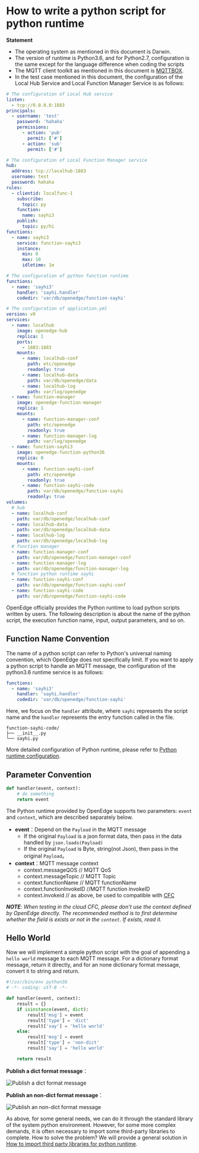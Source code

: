 # How to write a python script for python runtime

**Statement**

- The operating system as mentioned in this document is Darwin.
- The version of runtime is Python3.6, and for Python2.7, configuration is the same except for the language difference when coding the scripts
- The MQTT client toolkit as mentioned in this document is [MQTTBOX](../Resources-download.md#mqttbox-download).
- In the test case mentioned in this document, the configuration of the Local Hub Service and Local Function Manager Service is as follows:

```yaml
# The configuration of Local Hub service
listen:
  - tcp://0.0.0.0:1883
principals:
  - username: 'test'
    password: 'hahaha'
    permissions:
      - action: 'pub'
        permit: ['#']
      - action: 'sub'
        permit: ['#']

# The configuration of Local Function Manager service
hub:
  address: tcp://localhub:1883
  username: test
  password: hahaha
rules:
  - clientid: localfunc-1
    subscribe:
      topic: py
    function:
      name: sayhi3
    publish:
      topic: py/hi
functions:
  - name: sayhi3
    service: function-sayhi3
    instance:
      min: 0
      max: 10
      idletime: 1m

# The configuration of python function runtime
functions:
  - name: 'sayhi3'
    handler: 'sayhi.handler'
    codedir: 'var/db/openedge/function-sayhi'

# The configuration of application.yml
version: v0
services:
  - name: localhub
    image: openedge-hub
    replica: 1
    ports:
      - 1883:1883
    mounts:
      - name: localhub-conf
        path: etc/openedge
        readonly: true
      - name: localhub-data
        path: var/db/openedge/data
      - name: localhub-log
        path: var/log/openedge
  - name: function-manager
    image: openedge-function-manager
    replica: 1
    mounts:
      - name: function-manager-conf
        path: etc/openedge
        readonly: true
      - name: function-manager-log
        path: var/log/openedge
  - name: function-sayhi3
    image: openedge-function-python36
    replica: 0
    mounts:
      - name: function-sayhi-conf
        path: etc/openedge
        readonly: true
      - name: function-sayhi-code
        path: var/db/openedge/function-sayhi
        readonly: true
volumes:
  # hub
  - name: localhub-conf
    path: var/db/openedge/localhub-conf
  - name: localhub-data
    path: var/db/openedge/localhub-data
  - name: localhub-log
    path: var/db/openedge/localhub-log
  # function manager
  - name: function-manager-conf
    path: var/db/openedge/function-manager-conf
  - name: function-manager-log
    path: var/db/openedge/function-manager-log
  # function python runtime sayhi
  - name: function-sayhi-conf
    path: var/db/openedge/function-sayhi-conf
  - name: function-sayhi-code
    path: var/db/openedge/function-sayhi-code
```

OpenEdge officially provides the Python runtime to load python scripts written by users. The following description is about the name of the python script, the execution function name, input, output parameters, and so on.

## Function Name Convention

The name of a python script can refer to Python's universal naming convention, which OpenEdge does not specifically limit. If you want to apply a python script to handle an MQTT message, the configuration of the python3.6 runtime service is as follows:

```yaml
functions:
  - name: 'sayhi3'
    handler: 'sayhi.handler'
    codedir: 'var/db/openedge/function-sayhi'
```

Here, we focus on the `handler` attribute, where `sayhi` represents the script name and the `handler` represents the entry function called in the file.

```
function-sayhi-code/
├── __init__.py
└── sayhi.py
```

More detailed configuration of Python runtime, please refer to [Python runtime configuration](../tutorials/Config-interpretation.md).

## Parameter Convention

```python
def handler(event, context):
    # do something
    return event
```

The Python runtime provided by OpenEdge supports two parameters: `event` and `context`, which are described separately below.

- **event**：Depend on the `Payload` in the MQTT message
    - If the original `Payload` is a json format data, then pass in the data handled by `json.loads(Payload)`
    - If the original `Payload` is Byte, string(not Json), then pass in the original `Payload`。
- **context**：MQTT message context
    - context.messageQOS // MQTT QoS
    - context.messageTopic // MQTT Topic
    - context.functionName // MQTT functionName
    - context.functionInvokeID //MQTT function invokeID
    - context.invokeid // as above, be used to compatible with [CFC](https://cloud.baidu.com/product/cfc.html)

_**NOTE**: When testing in the cloud CFC, please don't use the context defined by OpenEdge directly. The recommended method is to first determine whether the field is exists or not in the `context`. If exists, read it._

## Hello World

Now we will implement a simple python script with the goal of appending a `hello world` message to each MQTT message. For a dictionary format message, return it directly, and for an none dictionary format message, convert it to string and return.

```python
#!/usr/bin/env python36
# -*- coding: utf-8 -*-

def handler(event, context):
    result = {}
    if isinstance(event, dict):
        result['msg'] = event
        result['type'] = 'dict'
        result['say'] = 'hello world'
    else:
        result['msg'] = event
        result['type'] = 'non-dict'
        result['say'] = 'hello world'

    return result
```

**Publish a dict format message**：

![Publish a dict format message](../../images/customize/write-python-script-dict.png)

**Publish an non-dict format message**：

![Publish an non-dict format message](../../images/customize/write-python-script-none-dict.png)

As above, for some general needs, we can do it through the standard library of the system python environment. However, for some more complex demands, it is often necessary to import some third-party libraries to complete. How to solve the problem? We will provide a general solution in [How to import third party libraries for python runtime](./How-to-import-third-party-libraries-for-python-runtime.md).